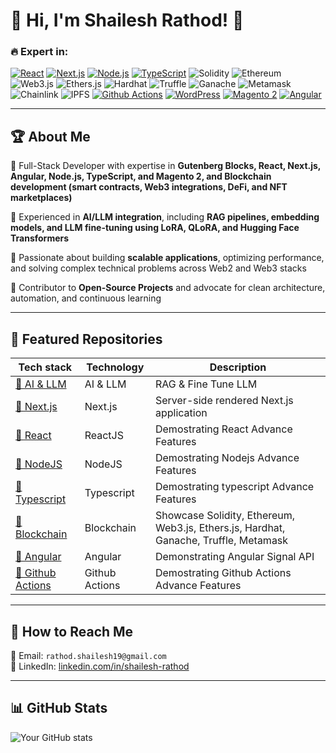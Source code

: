# 🚀 Hi, I'm Shailesh Rathod! 👋

### 🔥 Expert in:

[![React](https://img.shields.io/badge/React-Expert-61DAFB?style=for-the-badge&logo=react)]()
[![Next.js](https://img.shields.io/badge/Next.js-SSG/SSR-black?style=for-the-badge&logo=next.js)]()
[![Node.js](https://img.shields.io/badge/Node.js-Backend-green?style=for-the-badge&logo=node.js)]()
[![TypeScript](https://img.shields.io/badge/TypeScript-Strongly_Typed-blue?style=for-the-badge&logo=typescript)]()
![Solidity](https://img.shields.io/badge/Solidity-Expert-363636?style=for-the-badge&logo=solidity)
![Ethereum](https://img.shields.io/badge/Ethereum-Developer-3C3C3D?style=for-the-badge&logo=ethereum)
![Web3.js](https://img.shields.io/badge/Web3.js-Pro-F16822?style=for-the-badge&logo=web3.js)
![Ethers.js](https://img.shields.io/badge/Ethers.js-Advanced-2535A0?style=for-the-badge&logo=ethers)
![Hardhat](https://img.shields.io/badge/Hardhat-Builder-F7DF1E?style=for-the-badge&logo=hardhat)
![Truffle](https://img.shields.io/badge/Truffle-Developer-5E464D?style=for-the-badge&logo=truffle)
![Ganache](https://img.shields.io/badge/Ganache-Local%20Chain-EF9A57?style=for-the-badge&logo=ganache)
![Metamask](https://img.shields.io/badge/Metamask-Integration-F6851B?style=for-the-badge&logo=metamask)
![Chainlink](https://img.shields.io/badge/Chainlink-Oracle-375BD2?style=for-the-badge&logo=chainlink)
![IPFS](https://img.shields.io/badge/IPFS-Storage-65C2CB?style=for-the-badge&logo=ipfs)
[![Github Actions](https://img.shields.io/badge/github-action?style=for-the-badge&logo=github-action)]()
[![WordPress](https://img.shields.io/badge/WordPress-Gutenberg-blue?style=for-the-badge&logo=wordpress)]()
[![Magento 2](https://img.shields.io/badge/Magento2-Ecommerce-orange?style=for-the-badge&logo=magento)]()
[![Angular](https://img.shields.io/badge/Angular-Enterprise-red?style=for-the-badge&logo=angular)]()

---

## 🏆 About Me

🔹 Full-Stack Developer with expertise in **Gutenberg Blocks, React, Next.js, Angular, Node.js, TypeScript, and Magento 2, and Blockchain development (smart contracts, Web3 integrations, DeFi, and NFT marketplaces)**

🔹 Experienced in **AI/LLM integration**, including **RAG pipelines, embedding models, and LLM fine-tuning using LoRA, QLoRA, and Hugging Face Transformers**

🔹 Passionate about building **scalable applications**, optimizing performance, and solving complex technical problems across Web2 and Web3 stacks

🔹 Contributor to **Open-Source Projects** and advocate for clean architecture, automation, and continuous learning

---

## 🚀 Featured Repositories

| Tech stack                                                                    | Technology     | Description                                                                          |
| ----------------------------------------------------------------------------- | -------------- | ------------------------------------------------------------------------------------ |
| [🔗 AI & LLM](https://github.com/shaileshrathod128/ai-llm)                    | AI & LLM       | RAG & Fine Tune LLM                                                                  |
| [🔗 Next.js](https://github.com/shaileshrathod128/nextjs)                     | Next.js        | Server-side rendered Next.js application                                             |
| [🔗 React](https://github.com/shaileshrathod128/reactjs)                      | ReactJS        | Demostrating React Advance Features                                                  |
| [🔗 NodeJS](https://github.com/shaileshrathod128/nodejs)                      | NodeJS         | Demostrating Nodejs Advance Features                                                 |
| [🔗 Typescript](https://github.com/shaileshrathod128/typescript)              | Typescript     | Demostrating typescript Advance Features                                             |
| [🔗 Blockchain](https://github.com/shaileshrathod128/blockchain)              | Blockchain     | Showcase Solidity, Ethereum, Web3.js, Ethers.js, Hardhat, Ganache, Truffle, Metamask |
| [🔗 Angular](https://github.com/shaileshrathod128/angular)                    | Angular        | Demonstrating Angular Signal API                                                     |
| [🔗 Github Actions](https://github.com/shaileshrathod128/github-actions-cicd) | Github Actions | Demostrating Github Actions Advance Features                                         |

---

## 📌 How to Reach Me

📧 Email: `rathod.shailesh19@gmail.com`  
💼 LinkedIn: [linkedin.com/in/shailesh-rathod](https://www.linkedin.com/in/shailesh-rathod/)

<!-- 🌐 Portfolio: [yourwebsite.com](https://yourwebsite.com)   -->
<!-- 🐦 Twitter: [twitter.com/yourhandle](https://twitter.com/yourhandle) -->

<!--
| [🔗 Wordpress](https://github.com/shaileshrathod128/wordpress)                | WordPress / wp-cli | Wordpress, Custom Gutenberg block interacting with API, `wp-cli` |
|

 [🔗 Magento 2](https://github.com/shaileshrathod128/magento2)                 | Magento 2      | Demostrating Magento 2 Advance Features      |
|

 -->

---

## 📊 GitHub Stats

![Your GitHub stats](https://github-readme-stats.vercel.app/api?username=shaileshrathod128&show_icons=true&theme=radical)
